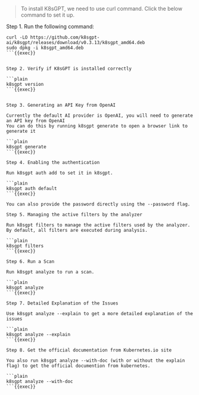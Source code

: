 > To install K8sGPT, we need to use curl command.
> Click the below command to set it up.
> 

Step 1. Run the following command:

```plain
curl -LO https://github.com/k8sgpt-ai/k8sgpt/releases/download/v0.3.13/k8sgpt_amd64.deb
sudo dpkg -i k8sgpt_amd64.deb
```{{exec}}


Step 2. Verify if K8sGPT is installed correctly

```plain
k8sgpt version
```{{exec}}


Step 3. Generating an API Key from OpenAI

Currently the default AI provider is OpenAI, you will need to generate an API key from OpenAI
You can do this by running k8sgpt generate to open a browser link to generate it

```plain
k8sgpt generate
```{{exec}}

Step 4. Enabling the authentication

Run k8sgpt auth add to set it in k8sgpt.

```plain
k8sgpt auth default
```{{exec}}

You can also provide the password directly using the --password flag.

Step 5. Managing the active filters by the analyzer

Run k8sgpt filters to manage the active filters used by the analyzer. By default, all filters are executed during analysis.

```plain
k8sgpt filters
```{{exec}}

Step 6. Run a Scan

Run k8sgpt analyze to run a scan.

```plain
k8sgpt analyze
```{{exec}}

Step 7. Detailed Explanation of the Issues

Use k8sgpt analyze --explain to get a more detailed explanation of the issues

```plain
k8sgpt analyze --explain
```{{exec}}

Step 8. Get the official documentation from Kubernetes.io site

You also run k8sgpt analyze --with-doc (with or without the explain flag) to get the official documention from kubernetes.

```plain
k8sgpt analyze --with-doc
```{{exec}}
